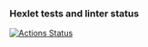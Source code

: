 ### Hexlet tests and linter status
[![Actions Status](https://github.com/ssssank/php-project-48/workflows/hexlet-check/badge.svg)](https://github.com/ssssank/php-project-48/actions)
